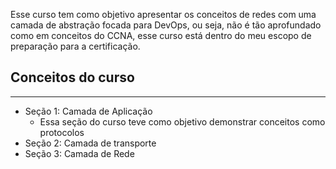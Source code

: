 Esse curso tem como objetivo apresentar os conceitos de redes com uma camada de abstração focada para DevOps, ou seja, não é tão aprofundado como em conceitos do CCNA, esse curso está dentro do meu escopo de preparação para a certificação.


## Conceitos do curso
---
- Seção 1: Camada de Aplicação
	- Essa seção do curso teve como objetivo demonstrar conceitos como protocolos 
- Seção 2: Camada de transporte
- Seção 3: Camada de Rede




